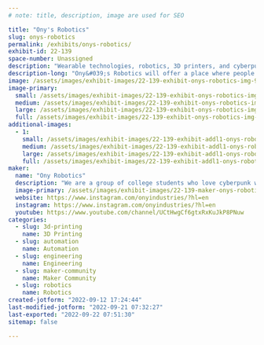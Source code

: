 ```yaml
---
# note: title, description, image are used for SEO

title: "Ony's Robotics"
slug: onys-robotics
permalink: /exhibits/onys-robotics/
exhibit-id: 22-139
space-number: Unassigned
description: "Wearable technologies, robotics, 3D printers, and cyberpunk!"
description-long: "Ony&#039;s Robotics will offer a place where people can learn and get into STEAM projects. We will be showcasing enticing robotics projects such as our various versions of Project Anita, a companion robot, or wearable technologies such as Project Alexandria, a wrist-mounted computer that allows you to control robots, store files, and view the internet!"
image: /assets/images/exhibit-images/22-139-exhibit-onys-robotics-img-9131-large.JPG
image-primary: 
  small: /assets/images/exhibit-images/22-139-exhibit-onys-robotics-img-9131-small.JPG
  medium: /assets/images/exhibit-images/22-139-exhibit-onys-robotics-img-9131-medium.JPG
  large: /assets/images/exhibit-images/22-139-exhibit-onys-robotics-img-9131-large.JPG
  full: /assets/images/exhibit-images/22-139-exhibit-onys-robotics-img-9131-full.JPG
additional-images: 
  - 1:
    small: /assets/images/exhibit-images/22-139-exhibit-addl1-onys-robotics-ony3-small.jpg
    medium: /assets/images/exhibit-images/22-139-exhibit-addl1-onys-robotics-ony3-medium.jpg
    large: /assets/images/exhibit-images/22-139-exhibit-addl1-onys-robotics-ony3-large.jpg
    full: /assets/images/exhibit-images/22-139-exhibit-addl1-onys-robotics-ony3-full.jpg
maker: 
  name: "Ony Robotics"
  description: "We are a group of college students who love cyberpunk worlds and robotics! We specialize in building companion robots, wearable technologies, and love teaching people about how to get into small-scale robotics projects."
  image-primary: /assets/images/exhibit-images/22-139-maker-onys-robotics-cherryblossom-onyindusties-cap-medium.png
  website: https://www.instagram.com/onyindustries/?hl=en
  instagram: https://www.instagram.com/onyindustries/?hl=en
  youtube: https://www.youtube.com/channel/UCtHwgCf6gtxRxKuJkP8PNuw
categories: 
  - slug: 3d-printing
    name: 3D Printing
  - slug: automation
    name: Automation
  - slug: engineering
    name: Engineering
  - slug: maker-community
    name: Maker Community
  - slug: robotics
    name: Robotics
created-jotform: "2022-09-12 17:24:44"
last-modified-jotform: "2022-09-21 07:32:27"
last-exported: "2022-09-22 07:51:30"
sitemap: false

---
```

